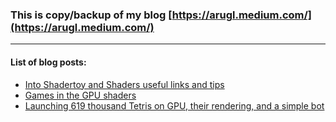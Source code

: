 ### This is copy/backup of my blog [https://arugl.medium.com/](https://arugl.medium.com/)
___

#### List of blog posts:

- [Into Shadertoy and Shaders useful links and tips](blog/Into_Shadertoy_and_Shaders_useful_links_and_tips/README.md)
- [Games in the GPU shaders](blog/Games_in_the_GPU_shaders/README.md)
- [Launching 619 thousand Tetris on GPU, their rendering, and a simple bot](blog/Launching_619_thousand_Tetris_on_GPU/README.md)
